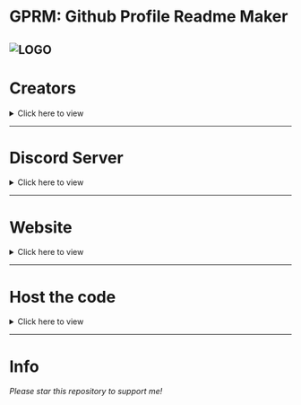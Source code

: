 # GPRM: Github Profile Readme Maker
![LOGO](https://gprm.flute-chan.repl.co/logo.png)
---
# Creators
<details><summary>Click here to view</summary>
<img src="./iRed.png" alt="iRed" herf="https://github.com/iRed-Github">
<img src="./Kamakshi.png" alt="Kamakshi Sinha" herf="https://github.com/Kamakshi-Sinha">
<img src="./HJGaming.jpg" alt="HJ Gaming" herf="https://github.com/hjgaming">
</details>

---
# Discord Server
<details><summary>Click here to view</summary>

- [iDK Developments](https://dsc.gg/idk-development)
- [Arbotix Developments](https://discord.gg/7wmb5x7qp4)
</details>

---
# Website
<details><summary>Click here to view</summary>

- [Official one](https://www.gprm.ml)
- [Which](https://gprm.kamakshi01.repl.co) [@iRed](https://github.com/iRed-Github)  [&](https://gprm.kamakshi01.repl.co) [@Kamakshi-Sinha](https://github.com/Kamakshi-Sinha) [has coded](https://gprm.kamakshi01.repl.co)
</details>

---
# Host the code
<details><summary>Click here to view</summary>

  [![Run on Repl.it](https://cdn.discordapp.com/attachments/911214420405919814/989043103010783272/run_on_replit.png)](https://replit.com/github/Kamakshi-Sinha/GPRM)
[![Remix on glitch](https://cdn.discordapp.com/attachments/911214420405919814/989047753139187712/remix_on_glitch.png)](https://glitch.com/edit/#!/import/github/Kamakshi-Sinha/GPRM)
[![Deploy to Heroku](https://cdn.discordapp.com/attachments/911214420405919814/989049316779896862/deploy_to_heroku.png)](https://heroku.com/deploy?template=https://github.com/Kamakshi-Sinha/GPRM)
</details>

---
# Info
*Please star this repository to support me!*
